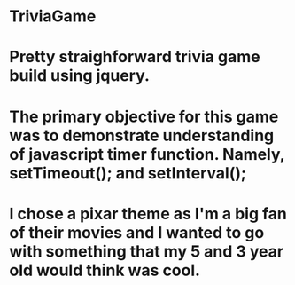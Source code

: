 # TriviaGame
# Pretty straighforward trivia game build using jquery.
# The primary objective for this game was to demonstrate understanding of javascript timer function. Namely, setTimeout(); and setInterval();
# I chose a pixar theme as I'm a big fan of their movies and I wanted to go with something that my 5 and 3 year old would think was cool.